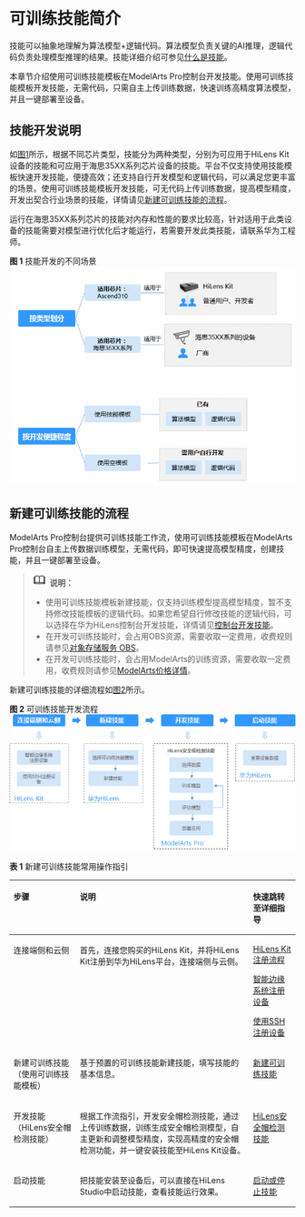 # 可训练技能简介<a name="hilens_02_0138"></a>

技能可以抽象地理解为算法模型+逻辑代码。算法模型负责关键的AI推理，逻辑代码负责处理模型推理的结果。技能详细介绍可参见[什么是技能](技能管理简介.md#section161861359114016)。

本章节介绍使用可训练技能模板在ModelArts Pro控制台开发技能。使用可训练技能模板开发技能，无需代码，只需自主上传训练数据，快速训练高精度算法模型，并且一键部署至设备。

## 技能开发说明<a name="section5456171018499"></a>

如[图1](#hilens_02_0019_fig54917174497)所示，根据不同芯片类型，技能分为两种类型，分别为可应用于HiLens Kit设备的技能和可应用于海思35XX系列芯片设备的技能。平台不仅支持使用技能模板快速开发技能，便捷高效；还支持自行开发模型和逻辑代码，可以满足您更丰富的场景。使用可训练技能模板开发技能，可无代码上传训练数据，提高模型精度，开发出契合行业场景的技能，详情请见[新建可训练技能的流程](可训练技能简介.md#section149812434162)。

运行在海思35XX系列芯片的技能对内存和性能的要求比较高，针对适用于此类设备的技能需要对模型进行优化后才能运行，若需要开发此类技能，请联系华为工程师。

**图 1**  技能开发的不同场景<a name="hilens_02_0019_fig54917174497"></a>  
![](figures/技能开发的不同场景.png "技能开发的不同场景")

## 新建可训练技能的流程<a name="section149812434162"></a>

ModelArts Pro控制台提供可训练技能工作流，使用可训练技能模板在ModelArts Pro控制台自主上传数据训练模型，无需代码，即可快速提高模型精度，创建技能，并且一键部署至设备。

>![](public_sys-resources/icon-note.gif) **说明：** 
>-   使用可训练技能模板新建技能，仅支持训练模型提高模型精度，暂不支持修改技能模板的逻辑代码。如果您希望自行修改技能的逻辑代码，可以选择在华为HiLens控制台开发技能，详情请见[控制台开发技能](控制台开发技能.md)。
>-   在开发可训练技能时，会占用OBS资源，需要收取一定费用，收费规则请参见[对象存储服务 OBS](https://www.huaweicloud.com/pricing.html?tab=detail#/obs)。
>-   在开发可训练技能时，会占用ModelArts的训练资源，需要收取一定费用，收费规则请参见[ModelArts价格详情](https://www.huaweicloud.com/pricing.html?tab=detail#/modelarts)。

新建可训练技能的详细流程如[图2](#fig1389453811182)所示。

**图 2**  可训练技能开发流程<a name="fig1389453811182"></a>  
![](figures/可训练技能开发流程.png "可训练技能开发流程")

**表 1**  新建可训练技能常用操作指引

<a name="table890154531910"></a>
<table><thead align="left"><tr id="row1490445101912"><th class="cellrowborder" colspan="2" valign="top" id="mcps1.2.5.1.1"><p id="p1890204541916"><a name="p1890204541916"></a><a name="p1890204541916"></a>步骤</p>
</th>
<th class="cellrowborder" valign="top" id="mcps1.2.5.1.2"><p id="p3328746113210"><a name="p3328746113210"></a><a name="p3328746113210"></a>说明</p>
</th>
<th class="cellrowborder" valign="top" id="mcps1.2.5.1.3"><p id="p1590174517193"><a name="p1590174517193"></a><a name="p1590174517193"></a>快速跳转至详细指导</p>
</th>
</tr>
</thead>
<tbody><tr id="row151962873112"><td class="cellrowborder" colspan="2" valign="top" headers="mcps1.2.5.1.1 "><p id="p12759343143119"><a name="p12759343143119"></a><a name="p12759343143119"></a>连接端侧和云侧</p>
</td>
<td class="cellrowborder" valign="top" headers="mcps1.2.5.1.2 "><p id="p9328646173218"><a name="p9328646173218"></a><a name="p9328646173218"></a>首先，连接您购买的HiLens Kit，并将<span id="text1753953112810"><a name="text1753953112810"></a><a name="text1753953112810"></a>HiLens Kit</span>注册到华为HiLens平台，连接端侧与云侧。</p>
</td>
<td class="cellrowborder" valign="top" headers="mcps1.2.5.1.3 "><p id="p1753919322811"><a name="p1753919322811"></a><a name="p1753919322811"></a><a href="HiLens-Kit注册流程.md">HiLens Kit注册流程</a></p>
<p id="p103114268452"><a name="p103114268452"></a><a name="p103114268452"></a><a href="智能边缘系统注册设备.md">智能边缘系统注册设备</a></p>
<p id="p105319359458"><a name="p105319359458"></a><a name="p105319359458"></a><a href="使用SSH注册设备.md">使用SSH注册设备</a></p>
</td>
</tr>
<tr id="row149014514196"><td class="cellrowborder" colspan="2" valign="top" headers="mcps1.2.5.1.1 "><p id="p209094561914"><a name="p209094561914"></a><a name="p209094561914"></a>新建可训练技能（使用可训练技能模板）</p>
</td>
<td class="cellrowborder" valign="top" headers="mcps1.2.5.1.2 "><p id="p14328134616328"><a name="p14328134616328"></a><a name="p14328134616328"></a>基于预置的可训练技能新建技能，填写技能的基本信息。</p>
</td>
<td class="cellrowborder" valign="top" headers="mcps1.2.5.1.3 "><p id="p49064531917"><a name="p49064531917"></a><a name="p49064531917"></a><a href="新建可训练技能.md">新建可训练技能</a></p>
</td>
</tr>
<tr id="row16901445121912"><td class="cellrowborder" colspan="2" valign="top" headers="mcps1.2.5.1.1 "><p id="p690045131919"><a name="p690045131919"></a><a name="p690045131919"></a>开发技能（HiLens安全帽检测技能）</p>
<p id="p1934913455911"><a name="p1934913455911"></a><a name="p1934913455911"></a></p>
</td>
<td class="cellrowborder" valign="top" headers="mcps1.2.5.1.2 "><p id="p1180412534210"><a name="p1180412534210"></a><a name="p1180412534210"></a>根据工作流指引，开发安全帽检测技能，通过上传训练数据，训练生成安全帽检测模型，自主更新和调整模型精度，实现高精度的安全帽检测功能，并一键安装技能至HiLens Kit设备。</p>
</td>
<td class="cellrowborder" valign="top" headers="mcps1.2.5.1.3 "><p id="p17416122183219"><a name="p17416122183219"></a><a name="p17416122183219"></a><a href="HiLens安全帽检测技能.md">HiLens安全帽检测技能</a></p>
</td>
</tr>
<tr id="row161981544123410"><td class="cellrowborder" colspan="2" valign="top" headers="mcps1.2.5.1.1 "><p id="p182374913349"><a name="p182374913349"></a><a name="p182374913349"></a>启动技能</p>
</td>
<td class="cellrowborder" valign="top" headers="mcps1.2.5.1.2 "><p id="p81981044143418"><a name="p81981044143418"></a><a name="p81981044143418"></a>把技能安装至设备后，可以直接在HiLens Studio中启动技能，查看技能运行效果。</p>
</td>
<td class="cellrowborder" valign="top" headers="mcps1.2.5.1.3 "><p id="p9198174453411"><a name="p9198174453411"></a><a name="p9198174453411"></a><a href="启动或停止技能.md">启动或停止技能</a></p>
</td>
</tr>
</tbody>
</table>

